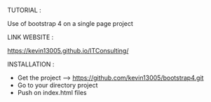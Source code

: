 TUTORIAL :

Use of bootstrap 4 on a single page project


LINK WEBSITE :

https://kevin13005.github.io/ITConsulting/


INSTALLATION :

- Get the project --> https://github.com/kevin13005/bootstrap4.git
- Go to your directory project
- Push on index.html files
